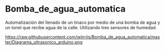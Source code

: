 # Bomba_de_agua_automatica
Automatización del llenado de un tinaco por medio de una bomba de agua y un tonel que recibe agua de la calle.
Utilizando tres sensores de humedad.

https://raw.githubusercontent.com/wiirriis/Bomba_de_agua_automatica/master/Diagrama_ultrasonico_arduino.png

